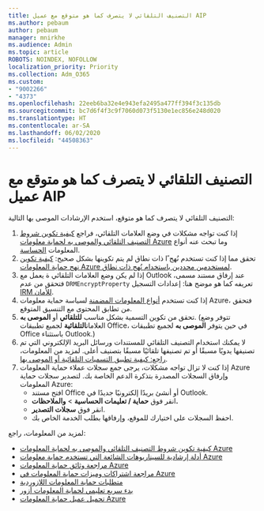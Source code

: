 ```yaml
---
title: التصنيف التلقائي لا يتصرف كما هو متوقع مع عميل AIP
ms.author: pebaum
author: pebaum
manager: mnirkhe
ms.audience: Admin
ms.topic: article
ROBOTS: NOINDEX, NOFOLLOW
localization_priority: Priority
ms.collection: Adm_O365
ms.custom:
- "9002266"
- "4373"
ms.openlocfilehash: 22eeb6ba32e4e943efa2495a477ff394f3c135db
ms.sourcegitcommit: bc7d6f4f3c9f7060d073f5130e1ec856e248d020
ms.translationtype: HT
ms.contentlocale: ar-SA
ms.lasthandoff: 06/02/2020
ms.locfileid: "44508363"
---
```

# <a name="automatic-classification-not-behaving-as-expected-with-the-aip-client"></a>التصنيف التلقائي لا يتصرف كما هو متوقع مع عميل AIP

التصنيف التلقائي لا يتصرف كما هو متوقع، استخدم الإرشادات الموصى بها التالية:

1. إذا كنت تواجه مشكلات في وضع العلامات التلقائي، فراجع [كيفية تكوين شروط التصنيف التلقائي والموصى به لحماية معلومات Azure](https://docs.microsoft.com/azure/information-protection/configure-policy-classification) وما تبحث عنه أنواع المعلومات [الحساسة](https://docs.microsoft.com/microsoft-365/compliance/sensitive-information-type-entity-definitions).
2. تحقق مما إذا كنت تستخدم نُهج ًا ذات نطاق لم يتم تكوينها بشكل صحيح: [كيفية تكوين نهج حماية المعلومات Azure لمستخدمين محددين باستخدام نُهج ذات نطاق](https://docs.microsoft.com/azure/information-protection/configure-policy-scope).
3. إذا لم يكن وضع العلامات التلقائي ة يعمل مع Outlook عند إرفاق مستند مسمى، فتحقق من عدم `DRMEncryptProperty` تعريفه كما هو موضح هنا: إعدادات التسجيل [IRM للأمان](https://docs.microsoft.com/deployoffice/security/protect-sensitive-messages-and-documents-by-using-irm-in-office#office-2016-irm-registry-key-options).
4. إذا كنت تستخدم [أنواع المعلومات المضمنة](https://support.office.com/article/What-the-sensitive-information-types-look-for-fd505979-76be-4d9f-b459-abef3fc9e86b) لسياسة حماية معلومات Azure، فتحقق من تطابق المحتوى مع التنسيق المتوقع.
5. تحقق من تكوين التسمية بشكل مناسب **للتلقائي** أو **الموصى به**. (تتوفر وضع العلامات**التلقائية** لجميع تطبيقات Office، في حين يتوفر **الموصى به** لجميع تطبيقات Office باستثناء Outlook.)
6. لا يمكنك استخدام التصنيف التلقائي للمستندات ورسائل البريد الإلكتروني التي تم تصنيفها يدويًا مسبقًا أو تم تصنيفها تلقائيًا مسبقًا بتصنيف أعلى.  لمزيد من المعلومات، [راجع: كيفية تطبيق التسميات التلقائية أو الموصى بها](https://docs.microsoft.com/azure/information-protection/configure-policy-classification#how-automatic-or-recommended-labels-are-applied).
7. إذا كنت لا تزال تواجه مشكلات، يرجى جمع سجلات عملاء حماية المعلومات Azure وإرفاق السجلات المصدرة بتذكرة الدعم الخاصة بك. لتصدير سجلات حماية المعلومات Azure:
    - افتح مستند Office أو أنشئ بريدًا إلكترونيًا جديدًا في Outlook.
    - انقر فوق **حماية / تعليمات الحساسية**  >  **والملاحظات.**
    - انقر فوق **سجلات التصدير**.
    - احفظ السجلات على اختيارك للموقع، وإرفاقها بطلب الخدمة الخاص بك.

لمزيد من المعلومات، راجع:

- [كيفية تكوين شروط التصنيف التلقائي والموصى به لحماية المعلومات Azure](https://docs.microsoft.com/azure/information-protection/configure-policy-classification)
- [أدلة إرشادية للسيناريوهات الشائعة التي تستخدم حماية معلومات Azure](https://docs.microsoft.com/azure/information-protection/how-to-guides)
- [مراجعة وثائق حماية المعلومات Azure](https://docs.microsoft.com/azure/information-protection/what-is-information-protection)
- [مراجعة اشتراكات وميزات حماية المعلومات في Azure](https://azure.microsoft.com/pricing/details/information-protection)
- [متطلبات حماية المعلومات اللازوردية](https://docs.microsoft.com/azure/information-protection/get-started/requirements)
- [بدء سريع تعليمي لحماية المعلومات أزور](https://docs.microsoft.com/azure/information-protection/get-started/infoprotect-quick-start-tutorial)
- [تحميل عميل حماية المعلومات Azure](https://www.microsoft.com/download/details.aspx?id=53018)
